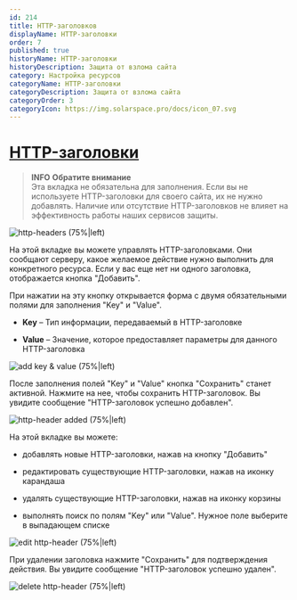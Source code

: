 ```yaml
---
id: 214
title: HTTP-заголовков
displayName: HTTP-заголовки
order: 7
published: true
historyName: HTTP-заголовки
historyDescription: Защита от взлома сайта
category: Настройка ресурсов
categoryName: HTTP-заголовки
categoryDescription: Защита от взлома сайта
categoryOrder: 3
categoryIcon: https://img.solarspace.pro/docs/icon_07.svg
---
```


# [HTTP-заголовки](http-headers)

> **INFO**
> **Обратите внимание**  
> Эта вкладка не обязательна для заполнения. Если вы не используете HTTP-заголовки для своего сайта, их не нужно добавлять. Наличие или отсутствие HTTP-заголовков не влияет на эффективность работы наших сервисов защиты.

![http-headers (75%|left)](https://img.solarspace.pro/docs/field-http-headers.jpg "Вкладка HTTP-заголовки")

На этой вкладке вы можете управлять HTTP-заголовками. Они сообщают серверу, какое желаемое действие нужно выполнить для конкретного ресурса. Если у вас еще нет ни одного заголовка, отображается кнопка "Добавить".

При нажатии на эту кнопку открывается форма с двумя обязательными полями для заполнения "Key" и "Value".

- **Key** – Тип информации, передаваемый в HTTP-заголовке <br/>

- **Value** – Значение, которое предоставляет параметры для данного HTTP-заголовка

![add key & value (75%|left)](https://img.solarspace.pro/docs/key-value-http-headers.jpg "Добавление параметров 'ключ значение'")

После заполнения полей "Key" и "Value" кнопка "Сохранить" станет активной. Нажмите на нее, чтобы сохранить HTTP-заголовок. Вы увидите сообщение "HTTP-заголовок успешно добавлен".

![http-header added (75%|left)](https://img.solarspace.pro/docs/save-key-value-http-headers.jpg "Успешное добавление HTTP-заголовка")

На этой вкладке вы можете:

- добавлять новые HTTP-заголовки, нажав на кнопку "Добавить" <br/>

- редактировать существующие HTTP-заголовки, нажав на иконку карандаша <br/>

- удалять существующие HTTP-заголовки, нажав на иконку корзины <br/>

- выполнять поиск по полям "Key" или "Value". Нужное поле выберите в выпадающем списке



![edit http-header (75%|left)](https://img.solarspace.pro/docs/edit-key-value-http-headers.jpg "Редактирование HTTP-заголовка")


При удалении заголовка нажмите "Сохранить" для подтверждения действия. Вы увидите сообщение "HTTP-заголовок успешно удален".

![delete http-header (75%|left)](https://img.solarspace.pro/docs/delete-key-value-http-headers.jpg "Удаление HTTP-заголовка")